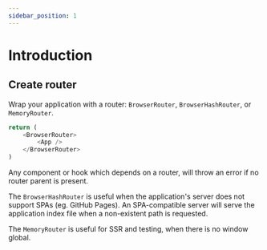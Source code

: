 ```yaml
---
sidebar_position: 1
---
```


# Introduction

## Create router
Wrap your application with a router: `BrowserRouter`, `BrowserHashRouter`, or `MemoryRouter`.

```ts
return (
    <BrowserRouter>
        <App />
    </BrowserRouter>
)
```

Any component or hook which depends on a router, will throw an error if no router parent is present.

The `BrowserHashRouter` is useful when the application's server does not support SPAs (eg. GitHub Pages). An SPA-compatible server will serve the application index file when a non-existent path is requested.

The `MemoryRouter` is useful for SSR and testing, when there is no window global.